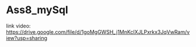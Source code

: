 # Ass8_mySql

link video: https://drive.google.com/file/d/1goMgGWSH_j1MnKclXJLPxrkx3JqVwRam/view?usp=sharing
